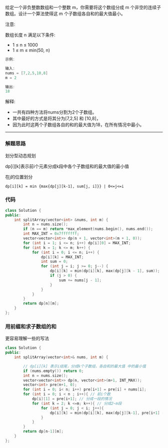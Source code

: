 给定一个非负整数数组和一个整数 m，你需要将这个数组分成 m 个非空的连续子数组。设计一个算法使得这 m 个子数组各自和的最大值最小。

注意:

数组长度 n 满足以下条件:

- 1 ≤ n ≤ 1000
- 1 ≤ m ≤ min(50, n)

```cpp
示例:

输入:
nums = [7,2,5,10,8]
m = 2

输出:
18

```

解释:

- 一共有四种方法将nums分割为2个子数组。
- 其中最好的方式是将其分为[7,2,5] 和 [10,8]，
- 因为此时这两个子数组各自的和的最大值为18，在所有情况中最小。

---

### 解题思路

划分型动态规划

dp[i][k]表示前i个元素分成k段中各个子数组和的最大值的最小值

在j的位置划分

`dp[i][k] = min {max{dp[j][k-1], sum[j, i]}} | 0<=j<=i`

### 代码

```cpp
class Solution {
public:
    int splitArray(vector<int> &nums, int m) {
        int n = nums.size();
        if (n == m) return *max_element(nums.begin(), nums.end());
        int MAX_INT = 0x7fffffff;
        vector<vector<int>> dp(n + 1, vector<int>(m + 1, 0));
        for (int i = 1; i <= n; i++) dp[i][0] = MAX_INT;
        for (int k = 1; k <= m; k++) {
            for (int i = 0; i <= n; i++) {
                dp[i][k] = MAX_INT;
                int sum = 0;
                for (int j = i; j >= 0; j--) {
                    dp[i][k] = min(dp[i][k], max(dp[j][k - 1], sum));
                    if (j > 0) {
                        sum += nums[j - 1];
                    }
                }
            }
        }
        return dp[n][m];
    }
};
```

### 用前缀和求子数组的和

更容易理解一些的写法

```cpp
class Solution {
public:
    int splitArray(vector<int>& nums, int m) {

        // dp[i][k] 表示i结尾，分成k个子数组，各自和的最大值 中的最小值
        if (nums.empty()) return 0;
        int n = nums.size();
        vector<vector<int>> dp(n, vector<int>(m+1, INT_MAX));
        vector<int> pre(n+1, 0);
        for (int i = 0; i< n; i++) pre[i+1] = pre[i] + nums[i];
        for (int i = 0; i < n ; i++){ // 前i个数
            dp[i][1] = pre[i+1]; // 分成一段的情况
            for (int k = 2; k <=m; k++){ // 分成2~m段
                for (int j = 0; j < i; j++){
                    dp[i][k] = min(dp[i][k], max(dp[j][k-1], pre[i+1] - pre[j +1]));
                }
            }
        }
        return dp[n-1][m];
    }
};
```
